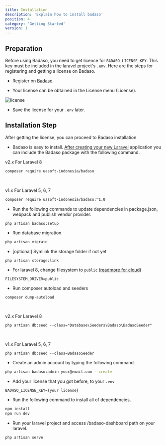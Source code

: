 ```yaml
---
title: Installation
description: 'Explain how to install badaso'
position: 4
category: 'Getting Started'
version: 1
---
```


## Preparation

Before using Badaso, you need to get licence for `BADASO_LICENSE_KEY`. This key must be included in the laravel project's `.env`. Here are the steps for registering and getting a license on Badaso.

- Register on [Badaso](https://badaso.uatech.co.id/dashboard)

- Your license can be obtained in the License menu (License).

![license](/installation/dashboard-licence.png)

- Save the license for your `.env` later.

## Installation Step

After getting the license, you can proceed to Badaso installation.

- Badaso is easy to install. [After creating your new Laravel](https://laravel.com/docs/8.x/installation) application you can include the Badaso package with the following command.

<badge>v2.x</badge> For Laravel 8

```bash
composer require uasoft-indonesia/badaso
```

<br />

<badge>v1.x</badge> For Laravel 5, 6, 7

```bash
composer require uasoft-indonesia/badaso:^1.0
```

- Run the following commands to update dependencies in package.json, webpack and publish vendor provider.

```bash
php artisan badaso:setup
```

- Run database migration.

```bash
php artisan migrate
```

- [optional] Symlink the storage folder if not yet

```
php artisan storage:link
```

- For laravel 8, change filesystem to `public` ([readmore for cloud](https://badaso-docs.uatech.co.id/core-concept/storage)) 

```
FILESYSTEM_DRIVER=public
```

- Run composer autoload and seeders

```
composer dump-autoload
```

<br/>

<badge>v2.x</badge> For Laravel 8
```
php artisan db:seed --class="Database\Seeders\Badaso\BadasoSeeder"
```

<br/>

<badge>v1.x</badge> For Laravel 5, 6, 7
```
php artisan db:seed --class=BadasoSeeder
```

- Create an admin account by typing the following command.

```bash
php artisan badaso:admin your@email.com --create
```

- Add your license that you got before, to your `.env`

```env [.env]
BADASO_LICENSE_KEY={your license}
```

- Run the following command to install all of dependencies.

```bash
npm install
npm run dev
```

- Run your laravel project and access /badaso-dashboard path on your laravel.

```bash
php artisan serve
```